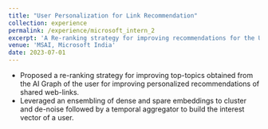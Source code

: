 ```yaml
---
title: "User Personalization for Link Recommendation"
collection: experience
permalink: /experience/microsoft_intern_2
excerpt: 'A Re-ranking strategy for improving recommendations for the User'
venue: 'MSAI, Microsoft India'
date: 2023-07-01
---
```


- Proposed a re-ranking strategy for improving top-topics obtained from the AI Graph of the user for improving personalized recommendations of shared web-links.
- Leveraged an ensembling of dense and spare embeddings to cluster and de-noise followed by a temporal aggregator to build the interest vector of a user.